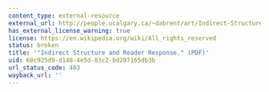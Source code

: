 ```yaml
---
content_type: external-resource
external_url: http://people.ucalgary.ca/~dabrent/art/Indirect-Structure-and-Reader-Response.pdf
has_external_license_warning: true
license: https://en.wikipedia.org/wiki/All_rights_reserved
status: broken
title: '"Indirect Structure and Reader Response." (PDF)'
uid: 68c925d9-d148-4e5d-83c2-bd207165db3b
url_status_code: 403
wayback_url: ''
---
```

